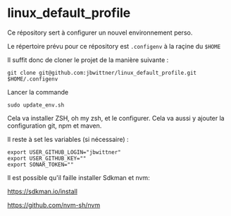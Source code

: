 # linux_default_profile

Ce répository sert à configurer un nouvel environnement perso.

Le répertoire prévu pour ce répository est `.configenv` à la raçine du `$HOME`

Il suffit donc de cloner le projet de la manière suivante :

```
git clone git@github.com:jbwittner/linux_default_profile.git $HOME/.configenv
```

Lancer la commande 

```
sudo update_env.sh
```

Cela va installer ZSH, oh my zsh, et le configurer.
Cela va aussi y ajouter la configuration git, npm et maven.

Il reste à set les variables (si nécessaire) :

```
export USER_GITHUB_LOGIN="jbwittner"
export USER_GITHUB_KEY=""
export SONAR_TOKEN=""
```

Il est possible qu'il faille installer Sdkman et nvm:

https://sdkman.io/install

https://github.com/nvm-sh/nvm
